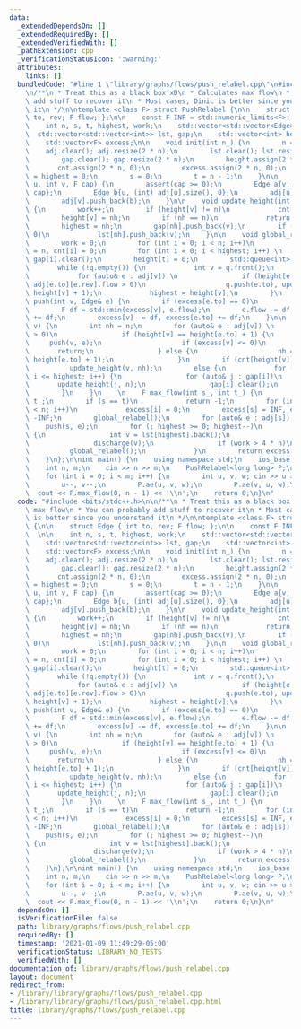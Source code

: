 ```yaml
---
data:
  _extendedDependsOn: []
  _extendedRequiredBy: []
  _extendedVerifiedWith: []
  _pathExtension: cpp
  _verificationStatusIcon: ':warning:'
  attributes:
    links: []
  bundledCode: "#line 1 \"library/graphs/flows/push_relabel.cpp\"\n#include <bits/stdc++.h>\n\
    \n/**\n * Treat this as a black box xD\n * Calculates max flow\n * You can probably\
    \ add stuff to recover it\n * Most cases, Dinic is better since you understand\
    \ it\n */\n\ntemplate <class F> struct PushRelabel {\n\n    struct Edge { int\
    \ to, rev; F flow; };\n\n    const F INF = std::numeric_limits<F>::max();  \n\n\
    \    int n, s, t, highest, work;\n    std::vector<std::vector<Edge>> adj;\n  \
    \  std::vector<std::vector<int>> lst, gap;\n    std::vector<int> height, cnt;\n\
    \    std::vector<F> excess;\n\n    void init(int n_) {\n        n = n_;\n    \
    \    adj.clear(); adj.resize(2 * n);\n        lst.clear(); lst.resize(2 * n);\n\
    \        gap.clear(); gap.resize(2 * n);\n        height.assign(2 * n, 0);\n \
    \       cnt.assign(2 * n, 0);\n        excess.assign(2 * n, 0);\n        work\
    \ = highest = 0;\n        s = 0;\n        t = n - 1;\n    }\n\n    void ae(int\
    \ u, int v, F cap) {\n        assert(cap >= 0);\n        Edge a{v, (int) adj[v].size(),\
    \ cap};\n        Edge b{u, (int) adj[u].size(), 0};\n        adj[u].push_back(a);\n\
    \        adj[v].push_back(b);\n    }\n\n    void update_height(int v, int nh)\
    \ {\n        work++;\n        if (height[v] != n)\n            cnt[height[v]]--;\n\
    \        height[v] = nh;\n        if (nh == n)\n            return;\n        cnt[nh]++;\n\
    \        highest = nh;\n        gap[nh].push_back(v);\n        if (excess[v] >\
    \ 0)\n            lst[nh].push_back(v);\n    }\n\n    void global_relabel() {\n\
    \        work = 0;\n        for (int i = 0; i < n; i++)\n            height[i]\
    \ = n, cnt[i] = 0;\n        for (int i = 0; i < highest; i++) \n            lst[i].clear(),\
    \ gap[i].clear();\n        height[t] = 0;\n        std::queue<int> q({t});\n \
    \       while (!q.empty()) {\n            int v = q.front();\n            q.pop();\n\
    \            for (auto& e : adj[v]) \n                if (height[e.to] == n &&\
    \ adj[e.to][e.rev].flow > 0)\n                    q.push(e.to), update_height(e.to,\
    \ height[v] + 1);\n            highest = height[v];\n        }\n    }\n\n    void\
    \ push(int v, Edge& e) {\n        if (excess[e.to] == 0)\n            lst[height[e.to]].push_back(e.to);\n\
    \        F df = std::min(excess[v], e.flow);\n        e.flow -= df, adj[e.to][e.rev].flow\
    \ += df;\n        excess[v] -= df, excess[e.to] += df;\n    }\n\n    void discharge(int\
    \ v) {\n        int nh = n;\n        for (auto& e : adj[v]) \n            if (e.flow\
    \ > 0)\n                if (height[v] == height[e.to] + 1) {\n               \
    \     push(v, e);\n                    if (excess[v] <= 0)\n                 \
    \       return;\n                } else {\n                    nh = std::min(nh,\
    \ height[e.to] + 1);\n                }\n        if (cnt[height[v]] > 1) \n  \
    \          update_height(v, nh);\n        else {\n            for (int i = height[v];\
    \ i <= highest; i++) {\n                for (auto& j : gap[i])\n             \
    \       update_height(j, n);\n                gap[i].clear();\n            }\n\
    \        }\n    }\n    \n    F max_flow(int s_, int t_) {\n        s = s_, t =\
    \ t_;\n        if (s == t)\n            return -1;\n        for (int i = 0; i\
    \ < n; i++)\n            excess[i] = 0;\n        excess[s] = INF, excess[t] =\
    \ -INF;\n        global_relabel();\n        for (auto& e : adj[s]) \n        \
    \    push(s, e);\n        for (; highest >= 0; highest--)\n            while (!lst[highest].empty())\
    \ {\n                int v = lst[highest].back();\n                lst[highest].pop_back();\n\
    \                discharge(v);\n                if (work > 4 * n)\n          \
    \          global_relabel();\n            }\n        return excess[t] + INF;\n\
    \    }\n};\n\nint main() {\n    using namespace std;\n    ios_base::sync_with_stdio(0);\n\
    \    int n, m;\n    cin >> n >> m;\n    PushRelabel<long long> P;\n    P.init(n);\n\
    \    for (int i = 0; i < m; i++) {\n        int u, v, w; cin >> u >> v >> w;\n\
    \        u--, v--;\n        P.ae(u, v, w);\n        P.ae(v, u, w);\n    }\n  \
    \  cout << P.max_flow(0, n - 1) << '\\n';\n    return 0;\n}\n"
  code: "#include <bits/stdc++.h>\n\n/**\n * Treat this as a black box xD\n * Calculates\
    \ max flow\n * You can probably add stuff to recover it\n * Most cases, Dinic\
    \ is better since you understand it\n */\n\ntemplate <class F> struct PushRelabel\
    \ {\n\n    struct Edge { int to, rev; F flow; };\n\n    const F INF = std::numeric_limits<F>::max();\
    \  \n\n    int n, s, t, highest, work;\n    std::vector<std::vector<Edge>> adj;\n\
    \    std::vector<std::vector<int>> lst, gap;\n    std::vector<int> height, cnt;\n\
    \    std::vector<F> excess;\n\n    void init(int n_) {\n        n = n_;\n    \
    \    adj.clear(); adj.resize(2 * n);\n        lst.clear(); lst.resize(2 * n);\n\
    \        gap.clear(); gap.resize(2 * n);\n        height.assign(2 * n, 0);\n \
    \       cnt.assign(2 * n, 0);\n        excess.assign(2 * n, 0);\n        work\
    \ = highest = 0;\n        s = 0;\n        t = n - 1;\n    }\n\n    void ae(int\
    \ u, int v, F cap) {\n        assert(cap >= 0);\n        Edge a{v, (int) adj[v].size(),\
    \ cap};\n        Edge b{u, (int) adj[u].size(), 0};\n        adj[u].push_back(a);\n\
    \        adj[v].push_back(b);\n    }\n\n    void update_height(int v, int nh)\
    \ {\n        work++;\n        if (height[v] != n)\n            cnt[height[v]]--;\n\
    \        height[v] = nh;\n        if (nh == n)\n            return;\n        cnt[nh]++;\n\
    \        highest = nh;\n        gap[nh].push_back(v);\n        if (excess[v] >\
    \ 0)\n            lst[nh].push_back(v);\n    }\n\n    void global_relabel() {\n\
    \        work = 0;\n        for (int i = 0; i < n; i++)\n            height[i]\
    \ = n, cnt[i] = 0;\n        for (int i = 0; i < highest; i++) \n            lst[i].clear(),\
    \ gap[i].clear();\n        height[t] = 0;\n        std::queue<int> q({t});\n \
    \       while (!q.empty()) {\n            int v = q.front();\n            q.pop();\n\
    \            for (auto& e : adj[v]) \n                if (height[e.to] == n &&\
    \ adj[e.to][e.rev].flow > 0)\n                    q.push(e.to), update_height(e.to,\
    \ height[v] + 1);\n            highest = height[v];\n        }\n    }\n\n    void\
    \ push(int v, Edge& e) {\n        if (excess[e.to] == 0)\n            lst[height[e.to]].push_back(e.to);\n\
    \        F df = std::min(excess[v], e.flow);\n        e.flow -= df, adj[e.to][e.rev].flow\
    \ += df;\n        excess[v] -= df, excess[e.to] += df;\n    }\n\n    void discharge(int\
    \ v) {\n        int nh = n;\n        for (auto& e : adj[v]) \n            if (e.flow\
    \ > 0)\n                if (height[v] == height[e.to] + 1) {\n               \
    \     push(v, e);\n                    if (excess[v] <= 0)\n                 \
    \       return;\n                } else {\n                    nh = std::min(nh,\
    \ height[e.to] + 1);\n                }\n        if (cnt[height[v]] > 1) \n  \
    \          update_height(v, nh);\n        else {\n            for (int i = height[v];\
    \ i <= highest; i++) {\n                for (auto& j : gap[i])\n             \
    \       update_height(j, n);\n                gap[i].clear();\n            }\n\
    \        }\n    }\n    \n    F max_flow(int s_, int t_) {\n        s = s_, t =\
    \ t_;\n        if (s == t)\n            return -1;\n        for (int i = 0; i\
    \ < n; i++)\n            excess[i] = 0;\n        excess[s] = INF, excess[t] =\
    \ -INF;\n        global_relabel();\n        for (auto& e : adj[s]) \n        \
    \    push(s, e);\n        for (; highest >= 0; highest--)\n            while (!lst[highest].empty())\
    \ {\n                int v = lst[highest].back();\n                lst[highest].pop_back();\n\
    \                discharge(v);\n                if (work > 4 * n)\n          \
    \          global_relabel();\n            }\n        return excess[t] + INF;\n\
    \    }\n};\n\nint main() {\n    using namespace std;\n    ios_base::sync_with_stdio(0);\n\
    \    int n, m;\n    cin >> n >> m;\n    PushRelabel<long long> P;\n    P.init(n);\n\
    \    for (int i = 0; i < m; i++) {\n        int u, v, w; cin >> u >> v >> w;\n\
    \        u--, v--;\n        P.ae(u, v, w);\n        P.ae(v, u, w);\n    }\n  \
    \  cout << P.max_flow(0, n - 1) << '\\n';\n    return 0;\n}\n"
  dependsOn: []
  isVerificationFile: false
  path: library/graphs/flows/push_relabel.cpp
  requiredBy: []
  timestamp: '2021-01-09 11:49:29-05:00'
  verificationStatus: LIBRARY_NO_TESTS
  verifiedWith: []
documentation_of: library/graphs/flows/push_relabel.cpp
layout: document
redirect_from:
- /library/library/graphs/flows/push_relabel.cpp
- /library/library/graphs/flows/push_relabel.cpp.html
title: library/graphs/flows/push_relabel.cpp
---
```

